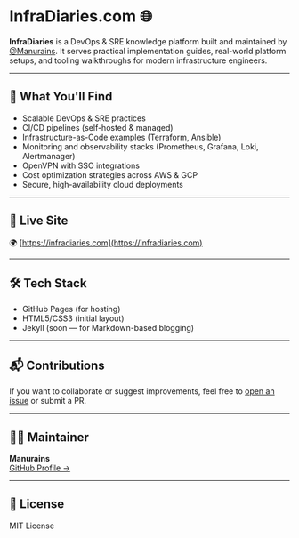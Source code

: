# InfraDiaries.com 🌐

**InfraDiaries** is a DevOps & SRE knowledge platform built and maintained by [@Manurains](https://github.com/Manurains). It serves practical implementation guides, real-world platform setups, and tooling walkthroughs for modern infrastructure engineers.

---

## 🔧 What You'll Find

- Scalable DevOps & SRE practices
- CI/CD pipelines (self-hosted & managed)
- Infrastructure-as-Code examples (Terraform, Ansible)
- Monitoring and observability stacks (Prometheus, Grafana, Loki, Alertmanager)
- OpenVPN with SSO integrations
- Cost optimization strategies across AWS & GCP
- Secure, high-availability cloud deployments

---

## 🚀 Live Site

🌍 [https://infradiaries.com](https://infradiaries.com)

---

## 🛠 Tech Stack

- GitHub Pages (for hosting)
- HTML5/CSS3 (initial layout)
- Jekyll (soon — for Markdown-based blogging)

---

## 📬 Contributions

If you want to collaborate or suggest improvements, feel free to [open an issue](https://github.com/Manurains/infradiaries/issues) or submit a PR.

---

## 🧑‍💻 Maintainer

**Manurains**  
[GitHub Profile →](https://github.com/Manurains)

---

## 📄 License

MIT License

